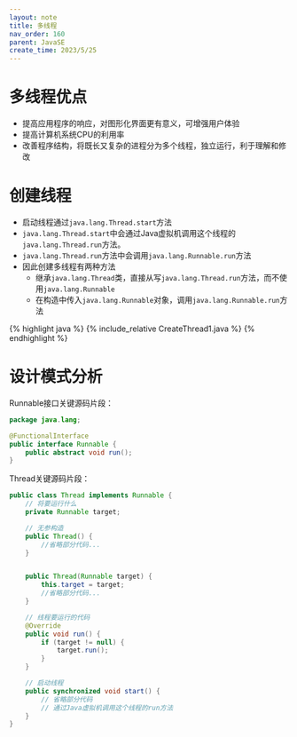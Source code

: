 ```yaml
---
layout: note
title: 多线程
nav_order: 160
parent: JavaSE
create_time: 2023/5/25
---
```


# 多线程优点

- 提高应用程序的响应，对图形化界面更有意义，可增强用户体验
- 提高计算机系统CPU的利用率
- 改善程序结构，将既长又复杂的进程分为多个线程，独立运行，利于理解和修改

# 创建线程

- 启动线程通过`java.lang.Thread.start`方法
- `java.lang.Thread.start`中会通过Java虚拟机调用这个线程的`java.lang.Thread.run`方法。
- `java.lang.Thread.run`方法中会调用`java.lang.Runnable.run`方法
- 因此创建多线程有两种方法
    - 继承`java.lang.Thread`类，直接从写`java.lang.Thread.run`方法，而不使用`java.lang.Runnable`
    - 在构造中传入`java.lang.Runnable`对象，调用`java.lang.Runnable.run`方法

{% highlight java %}
{% include_relative CreateThread1.java %}
{% endhighlight %}

# 设计模式分析

Runnable接口关键源码片段：

```java
package java.lang;

@FunctionalInterface
public interface Runnable {
    public abstract void run();
}

```

Thread关键源码片段：

```java
public class Thread implements Runnable {
    // 将要运行什么
    private Runnable target;

    // 无参构造
    public Thread() {
        //省略部分代码...
    }


    public Thread(Runnable target) {
        this.target = target;
        //省略部分代码...
    }

    // 线程要运行的代码
    @Override
    public void run() {
        if (target != null) {
            target.run();
        }
    }

    // 启动线程
    public synchronized void start() {
        // 省略部分代码
        // 通过Java虚拟机调用这个线程的run方法
    }
}
```
